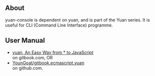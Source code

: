 ##	About

yuan-console is dependent on yuan, and is part of the Yuan series. It is useful for CLI (Command Line Interface) programme.

##	User Manual

*	[yuan, An Easy Way from * to JavaScript](https://youngoat.gitbooks.io/ecmascript-yuan/content/)  
	on gitbook.com, OR
*	[YounGoat/gitbook.ecmascript.yuan](https://github.com/YounGoat/gitbook.ecmascript.yuan)  
	on github.com.
